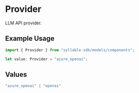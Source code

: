 # Provider

LLM API provider.

## Example Usage

```typescript
import { Provider } from "syllable-sdk/models/components";

let value: Provider = "azure_openai";
```

## Values

```typescript
"azure_openai" | "openai"
```